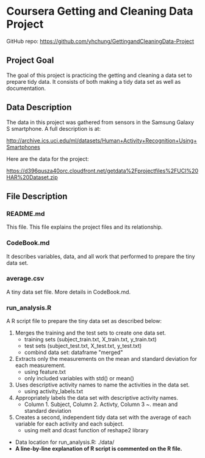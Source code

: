 Coursera Getting and Cleaning Data Project
==============================

GitHub repo: https://github.com/yhchung/GettingandCleaningData-Project


## Project Goal

The goal of this project is practicing the getting and cleaning a data set to prepare tidy data. It consists of both making a tidy data set as well as documentation.

## Data Description

The data in this project was gathered from sensors in the Samsung Galaxy S smartphone. A full description is at: 

http://archive.ics.uci.edu/ml/datasets/Human+Activity+Recognition+Using+Smartphones 

Here are the data for the project: 

https://d396qusza40orc.cloudfront.net/getdata%2Fprojectfiles%2FUCI%20HAR%20Dataset.zip 

## File Description

### README.md

This file. This file explains the project files and its relationship.

### CodeBook.md

It describes variables, data, and all work that performed to prepare the tiny data set.

### average.csv

A tiny data set file. More details in CodeBook.md.

### run_analysis.R

A R script file to prepare the tiny data set as described below:

1. Merges the training and the test sets to create one data set.
	* training sets (subject_train.txt, X_train.txt, y_train.txt)
	* test sets (subject_test.txt, X_test.txt, y_test.txt) 
	* combind data set: dataframe "merged"
2. Extracts only the measurements on the mean and standard deviation for each measurement. 
	* using feature.txt
	* only included variables with std() or mean()
3. Uses descriptive activity names to name the activities in the data set.
	* using activity_labels.txt
4. Appropriately labels the data set with descriptive activity names. 
	* Column 1. Subject, Column 2. Activty, Column 3 ~. mean and standard deviation
5. Creates a second, independent tidy data set with the average of each variable for each activity and each subject. 
	* using melt and dcast function of reshape2 library

* Data location for run_analysis.R: ./data/
* **A line-by-line explanation of R script is commented on the R file.**



